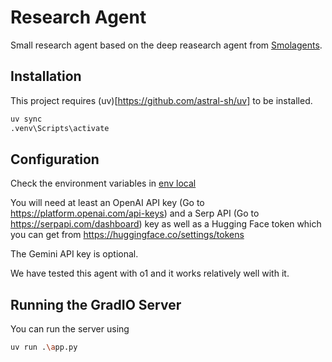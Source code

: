 # Research Agent

Small research agent based on the deep reasearch agent from [Smolagents](https://github.com/huggingface/smolagents/tree/main/examples/open_deep_research).

## Installation

This project requires (uv)[https://github.com/astral-sh/uv] to be installed.

```bash
uv sync
.venv\Scripts\activate
```

## Configuration

Check the environment variables in [env local](./.env%20local)

You will need at least an OpenAI API key (Go to https://platform.openai.com/api-keys) and a Serp API (Go to https://serpapi.com/dashboard) key as well as a Hugging Face token which you can get from https://huggingface.co/settings/tokens

The Gemini API key is optional.

We have tested this agent with o1 and it works relatively well with it.

## Running the GradIO Server

You can run the server using 

```bash
uv run .\app.py
```
